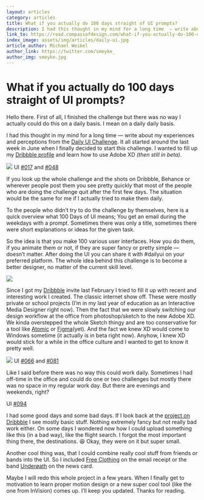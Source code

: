 ```yaml
---
layout: articles
category: articles
title: What if you actually do 100 days straight of UI prompts?
description: I had this thought in my mind for a long time  — write about my experiences and perceptions from the Daily UI Challenge. It all started around the last week in June when I finally decided to start this challenge. I wanted to fill up my Dribbble profile and learn how to use Adobe XD (then still in beta).
link_to: https://read.compassofdesign.com/what-if-you-actually-do-100-days-straight-of-ui-prompts-fdbb49a7dc8a
index_image: assets/img/articles/daily-ui.jpg
article_author: Michael Weibel
author_link: https://twitter.com/smeyke_
author_img: smeyke.jpg
---
```

# What if you actually do 100 days straight of UI prompts?

Hello there. First of all, I finished the challenge but there was no way I
actually could do this on a daily basis. I mean on a daily daily basis.

I had this thought in my mind for a long time  — write about my experiences and
perceptions from the [Daily UI Challenge](http://www.dailyui.co/). It all
started around the last week in June when I finally decided to start this
challenge. I wanted to fill up my [Dribbble
profile](https://dribbble.com/smeyke) and learn how to use Adobe XD *(then still
in beta)*.

![](https://cdn-images-1.medium.com/max/2000/1*14YN-t7d3UtYpCmhDkDckg.jpeg)
<span class="figcaption_hack">UI [#017](https://dribbble.com/shots/3652696-Daily-UI-017-Email-Receipt) and
[#048](https://dribbble.com/shots/3813313-Daily-UI-048-Coming-Soon)</span>

If you look up the whole challenge and the shots on Dribbble, Behance or
wherever people post them you see pretty quickly that most of the people who are
doing the challenge quit after the first few days. The situation would be the
same for me if I actually tried to make them daily.

To the people who didn’t try to do the challenge by themselves,  here is a quick
overview what 100 Days of UI means; You get an email during the weekdays with a
prompt. Sometimes there was only a title, sometimes there were short
explanations or ideas for the given task.

So the idea is that you make 100 various user interfaces. How you do them, if
you animate them or not, if they are super fancy or pretty simple  — doesn’t
matter. After doing the UI you can share it with #dailyui on your preferred
platform. The whole idea behind this challenge is to become a better designer,
no matter of the current skill level.

![](https://cdn-images-1.medium.com/max/1600/1*MEGEqRptTdVe4m6LuCLOww.jpeg)

Since I got my [Dribbble](https://dribbble.com/smeyke) invite last February I
tried to fill it up with recent and interesting work I created. The classic
internet show off. These were mostly private or school projects (I’m in my last
year of education as an Interactive Media Designer right now). Then the fact
that we were slowly switching our design workflow at the office from
photoshop/sketch to the new Adobe XD. We kinda overstepped the whole Sketch
thingy and are too conservative for a tool like [Atomic](https://atomic.io/) or
[Figma](https://www.figma.com/)(yet). And the fact we knew XD would come to
Windows sometime (it actually is in beta right now). Anyhow, I knew XD would
stick for a while in the office culture and I wanted to get to know it pretty
well.

![](https://cdn-images-1.medium.com/max/2000/1*RXDFKe2DteVFUZyAkn6r-Q.jpeg)
<span class="figcaption_hack">UI [#066](https://dribbble.com/shots/3840500-Daily-UI-066-Statistics) and
[#081](https://dribbble.com/shots/3908848-Daily-UI-081-Status-Update)</span>

Like I said before there was no way this could work daily. Sometimes I had
off-time in the office and could do one or two challenges but mostly there was
no space in my regular work day. But there are evenings and weekends, right?

<span class="figcaption_hack">UI [#094](https://dribbble.com/shots/3943380-Daily-UI-094-News)</span>

I had some good days and some bad days. If I look back at the [project on
Dribbble](https://dribbble.com/smeyke/projects/543756-100-Days-of-UI) I see
mostly basic stuff. Nothing extremely fancy but not really bad work either. On
some days I wondered now how I could upload something like this (in a bad way),
like the flight search. I forgot the most important thing there, the
destinations. 😆 Okay, they were on it but super small.

Another cool thing was, that I could combine really cool stuff from friends or
bands into the UI. So I included [Free Clothing](http://freeclothing.co/) on the
email receipt or the band [Underøath](http://underoath777.com/) on the news
card.

Maybe I will redo this whole project in a few years. When I finally get to
motivation to learn proper motion design or a new super cool tool (like the one
from InVision) comes up. I’ll keep you updated. Thanks for reading.
